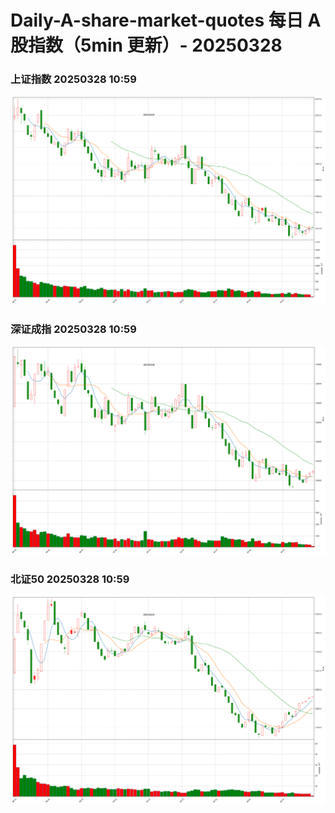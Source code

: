 
# Daily-A-share-market-quotes 每日 A 股指数（5min 更新）- 20250328

### 上证指数 20250328 10:59
![](./fig/2025/3/20250328-sh000001.png)

### 深证成指 20250328 10:59
![](./fig/2025/3/20250328-sz399001.png)

### 北证50 20250328 10:59
![](./fig/2025/3/20250328-bj899050.png)
